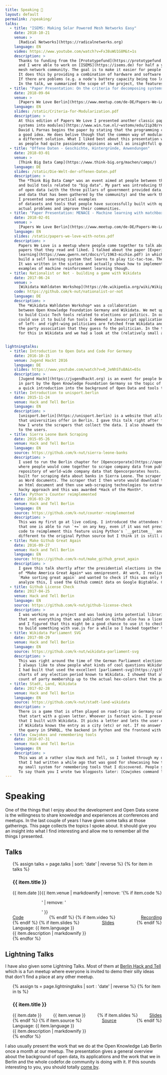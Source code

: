 ```yaml
---
title: Speaking 💬
layout: default
permalink: /speaking/
talks:
  - title: "ISEMS: Making Solar Powered Mesh Networks Easy"
    date: 2018-10-21
    venue: >
      [Radical Networks](https://radicalnetworks.org)
    language: EN
    video: https://www.youtube.com/watch?v=Fx38uWU1G8M&t=1s
    description: >
      Thanks to funding from the [Prototypefund](https://prototypefund.de), [Elektra](https://twitter.com/elektra_42) 
      and I were able to work on [ISEMS](https://isems.de) for half a year. ISEMS is a project embedded in the 
      mesh network community. The goal is to make it easier for people to set up their own independent, solar powered mesh networks.
      It does this by providing a combination of hardware and software that shows users the status of their networks. 
      If there are poblems (e.g. a node's battery capacity being too low), potential fixes are presented.
      In the talk, we summarized the scope of the project, the features of the current implementation and potential future steps.
  - title: "Paper Presentation: On the criteria for decomposing systems into modules"
    date: 2018-09-04
    venue: >
      [Papers We Love Berlin](https://www.meetup.com/de-DE/Papers-We-Love-Berlin/)
    language: EN
    slides: /static/Criteria-for-Modularization.pdf
    description: >
      At this edition of Papers We Love I presented another classic paper: [On the criteria for decomposing
      systems into modules](https://www.win.tue.nl/~wstomv/edu/2ip30/references/criteria_for_modularization.pdf).
      David L Parnas begins the paper by stating that the programming community can agree that modulrization is 
      a good idea. He does belive though that the common way of modularizing a systems is not the best one and proposes
      a different solution. What I liked best about this presentation was actually the discussion that followed it
      as people had quite passionate opinions as well as insightfull questions about the topic.
  - title: "Offene Daten - Geschichte, Hintergründe, Anwendungen"
    date: 2018-03-01
    venue: >
      [Think Big Data Camp](https://www.think-big.org/machen/camps/)
    language: DE
    slides: /static/Die-Welt-der-offenen-Daten.pdf
    description: >
      The *Think Big Data Camp* was an event aimed at people between the ages of 15 and 25 that wanted to get into programming
      and build tools related to "big data". My part was introducing them to the concept
      of open data (with the three pillars of government provided data, company provided data
      and data that has been gathered by the community) and the work that we do in the Code For Germany community.
      I presented some practical examples
      of datasets and tools that people have successfully built with open data to solve
      actual problems and improve their communities.
  - title: "Paper Presentation: MENACE - Machine learning with matchboxes"
    date: 2018-02-01
    venue: >
      [Papers We Love Berlin](https://www.meetup.com/de-DE/Papers-We-Love-Berlin/)
    language: EN
    slides: /static/papers-we-love-with-notes.pdf
    description: >
      Papers We Love is a meetup where people come together to talk about (computer science)
      papers that they read and liked. I talked about the paper [Experiments on the mechanization of game
      learning](https://www.gwern.net/docs/rl/1963-michie.pdf) in which Donald Michie describes how to
      build a self learning system that learns to play tic-tac-toe. The cool thing about this paper:
      It was written in the sixties and actually shows how to implement this system only with matchboxes and beads and does not require a computer. It is one of the first
      examples of machine reinforcement learning though.
  - title: Nationalist or Not - building a game with Wikidata
    date: 2017-06-24
    venue: >
      [Wikidata Wahldaten Workshop](https://de.wikipedia.org/wiki/Wikipedia:Wikidata-Wahldaten-Workshop)
    code: https://github.com/k-nut/nationalist-or-not
    language: DE
    description: >
      The *Wikidata Wahldaten Workshop* was a collaboration
      between Open Knowledge Foundation Germany and Wikidata. We met up in Ulm to see how we could use Wikidata
      to build Civic Tech tools related to elections or politics. In order to show people how Wikidata works and how they
      could use it to build fun tools I demoed a Javascript application called *Nationalist or Not* in which the images
      of left- and right-wing politicians are fetched from Wikidata and the players have to swipe left or right depending on
      the party association that they guess fo the politician. In the talk/workshop I went over the data model that is used
      for this in Wikidata and we had a look at the (relatively small amount of) code that was required to build the game.


lightningtalks:
  - title: Introduction to Open Data and Code For Germany
    date: 2016-10-15
    venue: Jugend Hackt 2016
    language: DE
    slides: https://www.youtube.com/watch?v=0_JeNhSTuBA&t=65s
    description: >
      [Jugend Hackt](https://jugendhackt.org) is an event for people between the age of 12 and 18. It is run
      in part by the Open Knowledge Foundation Germany so the topic of Open Data is close the heart of the organizers. I gave
      a quick introduction into the background of Open Data and tools that we have built at Code For Germany.
  - title: Introduction to unisport.berlin
    date: 2015-11-24
    venue: Hack and Tell Berlin
    language: EN
    description: >
      [unisport.berlin](https://unisport.berlin) is a website that allows people to find all the sports classes
      that universities offer in Berlin. I gave this talk right after finishing the first implementation of it and explained
      how I wrote the scrapers that collect the data. I also showed the pipeline from scraper through backend to the frontend and finally
      to the users.
  - title: Sierra Leone Bank Scraping
    date: 2015-05-26
    venue: Hack and Tell Berlin
    language: EN
    source: https://github.com/k-nut/sierra-leone-banks
    description: >
      I used to run the Berlin chapter for [Opencorporate](https://opencorporates.com)'s Flashhacks. This was a series of events
      where people would come together to scrape company data from public registries to add it to the ever growing
      repository of world-wide company data that Opencorporates hosts. At Hack and Tell, I presented a scraper that I had
      built for scraping data about banks in Sierra Leone. The scraper was interesting because the original data was published
      as Word documents. The scraper that I then wrote would download the data, use libreoffice-headless to convert it to
      an html document and then use web-scraping technologies to extract the data from there. People seemed to like this
      hacky approach and this was awarded *Hack of the Month*.
  - title: Python's Counter reimplemented
    date: 2016-03-29
    venue: Hack and Tell Berlin
    language: EN
    source: https://github.com/k-nut/counter-reimplemented
    description: >
      This was my first go at live coding. I introduced the attendees to Python's `Counter` module - specifically to the fact
      that one is able to run `+=` on any key, even if it was not previously initialized. I then wrote a test suite and the corresponding
      code to reimplement this feature using Python's `__getitem__` and `__setitem__` magic methods. The resulting code is
      different to the original Python source but I think it is still a good introduction into the topic.
  - title: Make Github Great Again
    date: 2016-09-27
    venue: Hack and Tell Berlin
    language: EN
    source: https://github.com/k-nut/make_github_great_again
    description: >
      I gave this talk shortly after the presidential elections in the USA. Trump was widely covered in the media and his weird claim
      of *Make America Great Again* was omnipresent. At work, I realized that we were starting to write commit messages like
      `Make sorting great again` and wanted to check if this was only happening to us or if other developers also picked up on it. To
      analyze this, I used the Github commit data on Google Bigtable. Check the source link for some graphs.
  - title: Github License Check
    date: 2017-04-25
    venue: Hack and Tell Berlin
    language: EN
    source: https://github.com/k-nut/github-license-check
    description: >
      I was working on a project and was looking into potential libraries that I could use. As often when looking for libraries I noticed
      that not everything that was published on Github also has a license. Github had introduced license recognition a while ago though
      and I figured that this might be a good chance to use it to check if all of my own projects were properly licensed. I had been wanting
      to build something with vue.js for a while so I hacked together this small web-app and presented it to the attendees.
  - title: Wikidata Parliament SVG
    date: 2017-08-29
    venue: Hack and Tell Berlin
    language: EN
    source: https://github.com/k-nut/wikidata-parliament-svg
    description: >
      This was right around the time of the German Parliament elections and I had been working with election data in Wikidata for a while.
      I always like to show people what kinds of cool questions Wikidata allows us to ask and answer now. I presented a small website
      I had built that used the excellent [parliament-svg](https://github.com/juliuste/parliament-svg) library to render parliamentary
      charts of any election period known to Wikidata. I showed that all data could be queried by just providing the election period - from
      count of party membership up to the actual hex-colors that the parties used.
  - title: Stadt, Land, Wikidata
    date: 2017-02-28
    venue: Hack and Tell Berlin
    language: EN
    source: https://github.com/k-nut/stadt-land-wikidata
    description: >
      There is a game that is often played on road-trips in Germany called *Stadt, Land, Fluss* where the goal is to find a city, country, river (etc)
      that start with a given letter. Whoever is fastest wins. I presented *Stadt, Land, Wikidata* which is an implementation of the game
      that I built with Wikidata. It picks a letter and lets the user enter their answers. Afterwards it makes a query to Wikidata to check
      if Wikidata knows the entry as a city (etc) or not. If no answer was given, it gives examples for correct answers. I showed how I built
      the query in SPARQL, the backend in Python and the frontend with vue.js. People seemed to like it and awarded it *Hack of the month*.
  - title: Cowjokes and remembering tools
    date: 2018-07-31
    venue: Hack and Tell Berlin
    language: EN
    description: >
      This was at a rather slow Hack and Tell, so I looked through my old code to see if I could present anything. I found a small script
      that I had written a while ago that was good for showcasing how to use the command line by combining many small tools. I also showed
      my small system for remembering tools that I discovered. People seemed to like these small hacks and awarded this *Hack of the Month* again.
      To say thank you I wrote two blogposts later: [Cowjokes command line script](https://blog.k-nut.eu/cowjokes), [remembering tools](https://blog.k-nut.eu/tools-and-tricks)
---
```

<h1> Speaking </h1>

One of the things that I enjoy about the development and Open Data scene is the willingness to share knowledge and experiences at conferences and meetups. In the last couple of years I have given some talks at those gatherings. This page collects the topics I spoke about. It should give you an insight into what I find interesting and allow me to remember all the things I presented.

<h2> Talks </h2>
  <ul>
    {% assign talks = page.talks | sort: 'date' | reverse  %}
    {% for item in talks  %}
    <li>
      <h3 class="title">{{ item.title }} </h3>
      <div class="meta">
        <span class="date">{{ item.date }}</span>
        <span class="venue">{{ item.venue | markdownify | remove: '<p>' | remove: '</p>' }}</span>
        {% if item.code %}
        <span class="code"><a href="{{item.code}}"> Code </a> </span>
        {% endif %} 
        {% if item.video %}
        <span class="video"><a href="{{item.video}}"> Recording </a> </span>
        {% endif %} 
        {% if item.slides %}
        <a href="{{ item.slides }}" class="slides">Slides</a>
        {% endif %}
        <span class="language">Language: {{ item.language }}</span>
      </div>
      <div class="description">{{ item.description | markdownify }}</div>
    </li>
    {% endfor %}
  </ul>


<h2> Lightning Talks </h2>
  <p> 
I have also given some Lightning Talks. Most of them at <a href="https://www.meetup.com/Berlin-Hack-and-Tell">Berlin Hack and Tell</a>
    which is a fun meetup where everyone is invited to demo their silly ideas that don't find a place at any other meetup.
  </p>
  <ul>
    {% assign ts = page.lightningtalks | sort : 'date' | reverse %}
    {% for item in ts %}
    <li>
      <h3 class="title">{{ item.title }} </h3>
      <div class="meta">
        <span class="date">{{ item.date }}</span>
        <span class="venue">{{ item.venue }}</span>
        {% if item.slides %}
        <a href="{{ item.slides }}" class="slides">Slides</a>
        {% endif %}
        {% if item.source %}
        <a href="{{ item.source }}" class="source">Source</a>
        {% endif %}
        <span class="language">Language: {{ item.language }}</span>
      </div>
      <div class="description">{{ item.description | markdownify }}</div>
    </li>
    {% endfor %}
  </ul>

I also usually present the work that we do at the Open Knowledge Lab Berlin once a month at our meetup. The presentation gives a general overview about the background of open data, its applications and the work that we in Berlin and the whole codefor.de community is doing with it. If this sounds interesting to you, you should totally <a href="https://www.meetup.com/OK-Lab-Berlin/">come by</a>.

<style>
.meta {
display: flex;
justify-content: space-between;
flex-wrap: wrap;
}

ul li {
  list-style-type: none;
}

@media (max-width: 700px) {
  .meta, .meta > * {
    display: block;
  }
}

</style>
